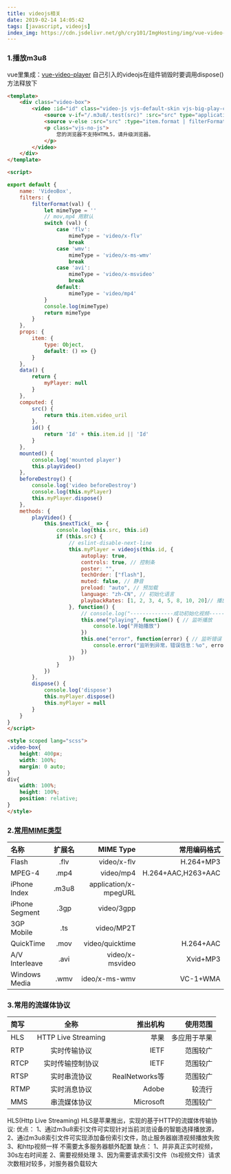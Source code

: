 ```yaml
---
title: videojs相关
date: 2019-02-14 14:05:42
tags: [javascript, videojs]
index_img: https://cdn.jsdelivr.net/gh/cry101/ImgHosting/img/vue-video-player.jpg
---
```



### 1.播放m3u8
vue里集成：[vue-video-player](https://github.com/surmon-china/vue-video-player)
自己引入的videojs在组件销毁时要调用dispose()方法释放下
```html
<template>
    <div class="video-box">
        <video :id="id" class="video-js vjs-default-skin vjs-big-play-centered" width="100%" height="100%">
            <source v-if="/.m3u8/.test(src)" :src="src" type="application/x-mpegURL">
            <source v-else :src="src" :type="item.format | filterFormat">
            <p class="vjs-no-js">
                您的浏览器不支持HTML5，请升级浏览器。
            </p>
        </video>
    </div>
</template>

<script>

export default {
    name: 'VideoBox',
    filters: {
        filterFormat(val) {
            let mimeType = ''
            // mov,mp4 用默认
            switch (val) {
                case 'flv':
                    mimeType = 'video/x-flv'
                    break
                case 'wmv':
                    mimeType = 'video/x-ms-wmv'
                    break
                case 'avi':
                    mimeType = 'video/x-msvideo'
                    break
                default:
                    mimeType = 'video/mp4'
            }
            console.log(mimeType)
            return mimeType
        }
    },
    props: {
        item: {
            type: Object,
            default: () => {}
        }
    },
    data() {
        return {
	        myPlayer: null
        }
    },
    computed: {
        src() {
            return this.item.video_uril
        },
        id() {
            return 'Id' + this.item.id || 'Id'
        }
    },
    mounted() {
        console.log('mounted player')
        this.playVideo()
    },
	beforeDestroy() {
        console.log('video beforeDestroy')
        console.log(this.myPlayer)
		this.myPlayer.dispose()
    },
    methods: {
        playVideo() {
            this.$nextTick(_ => {
                console.log(this.src, this.id)
                if (this.src) {
                    // eslint-disable-next-line
                    this.myPlayer = videojs(this.id, {
                        autoplay: true,
                        controls: true, // 控制条
                        poster: "",
                        techOrder: ["flash"],
                        muted: false, // 静音
                        preload: "auto", // 预加载
                        language: "zh-CN", // 初始化语言
                        playbackRates: [1, 2, 3, 4, 5, 8, 10, 20]// 播放速度
                    }, function() {
                        // console.log("--------------成功初始化视频--------------");
                        this.one("playing", function() { // 监听播放
                            console.log("开始播放")
                        })
                        this.one("error", function(error) { // 监听错误
                            console.error("监听到异常，错误信息：%o", error)
                        })
                    })
                }
            })
        },
        dispose() {
            console.log('dispose')
            this.myPlayer.dispose()
            this.myPlayer = null
        }
    }
}
</script>

<style scoped lang="scss">
.video-box{
    height: 400px;
    width: 100%;
    margin: 0 auto;
}
div{
    width: 100%;
    height: 100%;
    position: relative;
}
</style>


```
### 2.[常用MIME类型](https://blog.csdn.net/xue251248603/article/details/52982263)
|名称|扩展名|MIME Type|常用编码格式|
|:-|:-:|-:|-:|
|Flash|.flv|video/x-flv|H.264+MP3|
|MPEG-4|.mp4|video/mp4|H.264+AAC,H263+AAC|
|iPhone Index|.m3u8|application/x-mpegURL||
|iPhone Segment|.3gp|video/3gpp||
|3GP Mobile|.ts|video/MP2T||
|QuickTime|.mov|video/quicktime|H.264+AAC|
|A/V Interleave|.avi|video/x-msvideo|Xvid+MP3|
|Windows Media|.wmv|ideo/x-ms-wmv|VC-1+WMA|

### 3.常用的流媒体协议
|简写|全称|推出机构|使用范围|
|:-|:-:|-:|-:|
|HLS|HTTP Live Streaming|苹果|多应用于苹果|
|RTP|实时传输协议|IETF|范围较广|
|RTCP|实时传输控制协议|IETF|范围较广|
|RTSP|实时串流协议|RealNetworks等|范围较广|
|RTMP|实时消息协议|Adobe|较流行|
|MMS|串流媒体协议|Microsoft|范围较广|

HLS(Http Live Streaming)
HLS是苹果推出，实现的基于HTTP的流媒体传输协议:
优点：
1、通过m3u8索引文件可实现针对当前浏览设备的智能选择播放源，
2、通过m3u8索引文件可实现添加备份索引文件，防止服务器崩溃视频播放失败
3、和http视频一样 不需要太多服务器额外配置
缺点：
1、并非真正实时视频，30s左右时间差
2、需要视频处理
3、因为需要请求索引文件（ts视频文件）请求次数相对较多，对服务器负载较大
